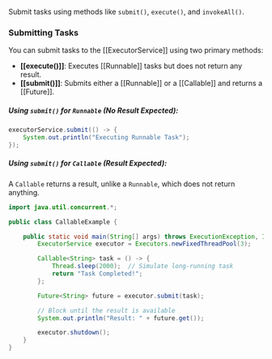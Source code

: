 Submit tasks using methods like `submit()`, `execute()`, and `invokeAll()`.

### **Submitting Tasks**

You can submit tasks to the [[ExecutorService]] using two primary methods:

- **[[execute()]]**: Executes [[Runnable]] tasks but does not return any result.
- **[[submit()]]**: Submits either a [[Runnable]] or a [[Callable]] and returns a [[Future]].

##### **Using `submit()` for `Runnable` (No Result Expected)**:

```java
executorService.submit(() -> {
    System.out.println("Executing Runnable Task");
});
```

##### **Using `submit()` for `Callable` (Result Expected)**:

A `Callable` returns a result, unlike a `Runnable`, which does not return anything.

```java
import java.util.concurrent.*;

public class CallableExample {

    public static void main(String[] args) throws ExecutionException, InterruptedException {
        ExecutorService executor = Executors.newFixedThreadPool(3);

        Callable<String> task = () -> {
            Thread.sleep(2000);  // Simulate long-running task
            return "Task Completed!";
        };

        Future<String> future = executor.submit(task);

        // Block until the result is available
        System.out.println("Result: " + future.get());

        executor.shutdown();
    }
}
```


